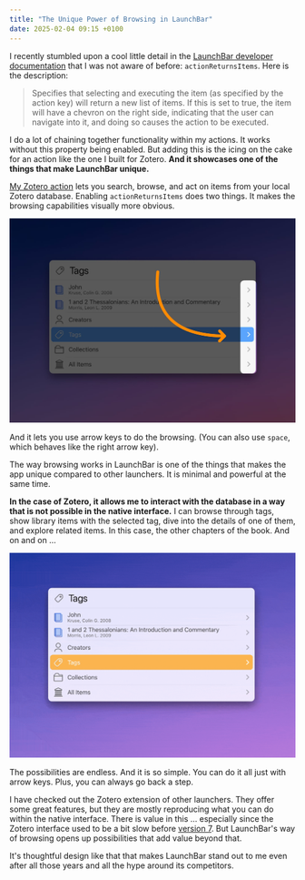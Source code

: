 ```yaml
---
title: "The Unique Power of Browsing in LaunchBar"
date: 2025-02-04 09:15 +0100
---
```


I recently stumbled upon a cool little detail in the [LaunchBar developer documentation](https://developer.obdev.at/launchbar-developer-documentation/#/script-output) that I was not aware of before: `actionReturnsItems`. Here is the description:

> Specifies that selecting and executing the item (as specified by the action key) will return a new list of items. If this is set to true, the item will have a chevron on the right side, indicating that the user can navigate into it, and doing so causes the action to be executed.

I do a lot of chaining together functionality within my actions. It works without this property being enabled. But adding this is the icing on the cake for an action like the one I built for Zotero. **And it showcases one of the things that make LaunchBar unique.**

[My Zotero action](https://github.com/Ptujec/LaunchBar/tree/master/Zotero-Actions#launchbar-action-for-zotero) lets you search, browse, and act on items from your local Zotero database. Enabling `actionReturnsItems` does two things. It makes the browsing capabilities visually more obvious.

![Screenshot highlighting the chevrons in the Zotero Action](/assets/images/chevron.jpg)

And it lets you use arrow keys to do the browsing. (You can also use `space`, which behaves like the right arrow key).

The way browsing works in LaunchBar is one of the things that makes the app unique compared to other launchers. It is minimal and powerful at the same time.

**In the case of Zotero, it allows me to interact with the database in a way that is not possible in the native interface.** I can browse through tags, show library items with the selected tag, dive into the details of one of them, and explore related items. In this case, the other chapters of the book. And on and on …

![GIF of browsing the Zotero Library with LaunchBar](/assets/images/browse_zot.gif)

The possibilities are endless. And it is so simple. You can do it all just with arrow keys. Plus, you can always go back a step.  

I have checked out the Zotero extension of other launchers. They offer some great features, but they are mostly reproducing what you can do within the native interface. There is value in this … especially since the Zotero interface used to be a bit slow before [version 7](https://www.zotero.org/blog/zotero-7/). But LaunchBar's way of browsing opens up possibilities that add value beyond that.

It's thoughtful design like that that makes LaunchBar stand out to me even after all those years and all the hype around its competitors.
